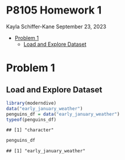 P8105 Homework 1
================
Kayla Schiffer-Kane
September 23, 2023

- [Problem 1](#problem-1)
  - [Load and Explore Dataset](#load-and-explore-dataset)

# Problem 1

## Load and Explore Dataset

``` r
library(moderndive)
data("early_january_weather")
penguins_df = data("early_january_weather")
typeof(penguins_df)
```

    ## [1] "character"

``` r
penguins_df
```

    ## [1] "early_january_weather"
